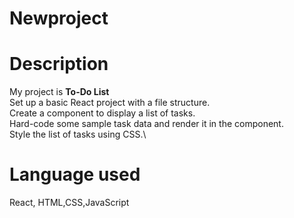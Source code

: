 # Newproject

# Description 
My project is **To-Do List**\
Set up a basic React project with a file structure.\
Create a component to display a list of tasks.\
Hard-code some sample task data and render it in the component.\
Style the list of tasks using CSS.\


# Language used
React, HTML,CSS,JavaScript
